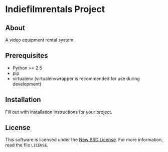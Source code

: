 
# Indiefilmrentals Project #

## About ##

A video equipment rental system.

## Prerequisites ##

- Python >= 2.5
- pip
- virtualenv (virtualenvwrapper is recommended for use during development)

## Installation ##

Fill out with installation instructions for your project.


License
-------
This software is licensed under the [New BSD License][BSD]. For more
information, read the file ``LICENSE``.

[BSD]: http://opensource.org/licenses/BSD-3-Clause
